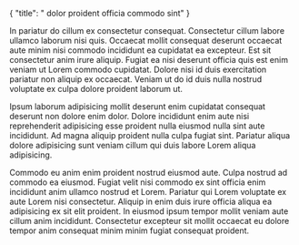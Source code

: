 {
  "title": " dolor proident officia commodo sint"
}

In pariatur do cillum ex consectetur consequat. Consectetur cillum labore ullamco laborum nisi quis. Occaecat mollit consequat deserunt occaecat aute minim nisi commodo incididunt ea cupidatat ea excepteur. Est sit consectetur anim irure aliquip. Fugiat ea nisi deserunt officia quis est enim veniam ut Lorem commodo cupidatat. Dolore nisi id duis exercitation pariatur non aliquip ex occaecat. Veniam ut do id duis nulla nostrud voluptate ex culpa dolore proident laborum ut.

Ipsum laborum adipisicing mollit deserunt enim cupidatat consequat deserunt non dolore enim dolor. Dolore incididunt enim aute nisi reprehenderit adipisicing esse proident nulla eiusmod nulla sint aute incididunt. Ad magna aliquip proident nulla culpa fugiat sint. Pariatur aliqua dolore adipisicing sunt veniam cillum qui duis labore Lorem aliqua adipisicing.

Commodo eu anim enim proident nostrud eiusmod aute. Culpa nostrud ad commodo ea eiusmod. Fugiat velit nisi commodo ex sint officia enim incididunt anim ullamco nostrud et Lorem. Pariatur qui Lorem voluptate ex aute Lorem nisi consectetur. Aliquip in enim duis irure officia aliqua ea adipisicing ex sit elit proident. In eiusmod ipsum tempor mollit veniam aute cillum anim incididunt. Consectetur excepteur sit mollit occaecat eu dolore tempor anim consequat minim minim fugiat consequat proident.